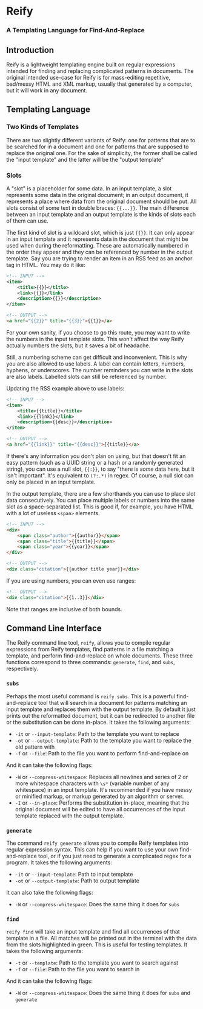 Reify
===
### A Templating Language for Find-And-Replace

## Introduction

Reify is a lightweight templating engine built on regular expressions 
intended for finding and replacing complicated patterns in documents.
The original intended use-case for Reify is for mass-editing repetitive,
bad/messy HTML and XML markup, usually that generated by a computer, but
it will work in any document.

## Templating Language

### Two Kinds of Templates
There are two slightly different variants of Reify: one for patterns
that are to be searched for in a document and one for patterns that are
supposed to replace the original one. For the sake of simplicity, the
former shall be called the "input template" and the latter will be the
"output template"

### Slots
A "slot" is a placeholder for some data. In an input template, a slot
represents some data in the original document; in an output document, it
represents a place where data from the original document should be put.
All slots consist of some text in double braces: `{{...}}`.
The main difference between an input template and an output template is
the kinds of slots each of them can use. 

The first kind of slot is a wildcard slot, which is just `{{}}`. It can
only appear in an input template and it represents data in the document
that might be used when during the reformatting. These are automatically
numbered in the order they appear and they can be referenced by number
in the output template. Say you are trying to render an item in an RSS
feed as an anchor tag in HTML. You may do it like:

```xml
<!-- INPUT -->
<item>
    <title>{{}}</title>
    <link>{{}}</link>
    <description>{{}}</description>
</item>
```

```html
<!-- OUTPUT -->
<a href="{{2}}" title="{{3}}">{{1}}</a>
```

For your own sanity, if you choose to go this route, you may want to
write the numbers in the input template slots. This won't affect the
way Reify actually numbers the slots, but it saves a bit of headache.

Still, a numbering scheme can get difficult and inconvenient. This is
why you are also allowed to use labels. A label can contain letters,
numbers, hyphens, or underscores. The number reminders you can write in
the slots are also labels. Labelled slots can still be referenced by
number.

Updating the RSS example above to use labels:

```xml
<!-- INPUT -->
<item>
    <title>{{title}}</title>
    <link>{{link}}</link>
    <description>{{desc}}</description>
</item>
```

```html
<!-- OUTPUT -->
<a href="{{link}}" title="{{desc}}">{{title}}</a>
```

If there's any information you don't plan on using, but that doesn't fit
an easy pattern (such as a UUID string or a hash or a randomly generated
string), you can use a null slot, `{{:}}`, to say "there is *some* data
here, but it isn't important". It's equivalent to `(?:.*)` in regex. Of
course, a null slot can only be placed in an input template.

In the output template, there are a few shorthands you can use to place
slot data consecutively. You can place multiple labels or numbers into
the same slot as a space-separated list. This is good if, for example,
you have HTML with a lot of useless `<span>` elements.

```html
<!-- INPUT -->
<div>
    <span class="author">{{author}}</span>
    <span class="title">{{title}}</span>
    <span class="year">{{year}}</span>
</div>
```

```html
<!-- OUTPUT -->
<div class="citation">{{author title year}}</div>
```

If you are using numbers, you can even use ranges:

```html
<!-- OUTPUT -->
<div class="citation">{{1..3}}</div>
```

Note that ranges are inclusive of both bounds.

## Command Line Interface

The Reify command line tool, `reify`, allows you to compile regular
expressions from Reify templates, find patterns in a file matching a
template, and perform find-and-replace on whole documents. These three
functions correspond to three commands: `generate`, `find`, and `subs`,
respectively.

### `subs`
Perhaps the most useful command is `reify subs`. This is a powerful
find-and-replace tool that will search in a document for patterns 
matching an input template and replaces them with the output template.
By default it just prints out the reformatted document, but it can be
redirected to another file or the substitution can be done in-place. It
takes the following arguments:

- `-it` or `--input-template`: Path to the template you want to replace
- `-ot` or `--output-template`: Path to the template you want to replace
the old pattern with
- `-f` or `--file`: Path to the file you want to perform find-and-replace
on

And it can take the following flags:

- `-W` or `--compress-whitespace`: Replaces all newlines and series of
2 or more whitespace characters with `\s*` (variable number of any
whitespace) in an input template. It's recommended if you have messy or 
minified markup, or markup generated by an algorithm or server.
- `-I` or `--in-place`: Performs the substitution in-place, meaning that
the original document will be edited to have all occurrences of the
input template replaced with the output template.

### `generate`
The command `reify generate` allows you to compile Reify templates into
regular expression syntax. This can help if you want to use your own
find-and-replace tool, or if you just need to generate a complicated
regex for a program. It takes the following arguments:

- `-it` or `--input-template`: Path to input template
- `-ot` or `--output-template`: Path to output template

It can also take the following flags:

- `-W` or `--compress-whitespace`: Does the same thing it does for `subs`

### `find`
`reify find` will take an input template and find all occurrences of 
that template in a file. All matches will be printed out in the terminal
with the data from the slots highlighted in green. This is useful for 
testing templates. It takes the following arguments:

- `-t` or `--template`: Path to the template you want to search against
- `-f` or `--file`: Path to the file you want to search in

And it can take the following flags:

- `-W` or `--compress-whitespace`: Does the same thing it does for `subs`
and `generate`


